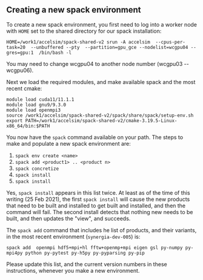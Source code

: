 ## Creating a new spack environment

To create a new spack environment, you first need to log into a worker node
with `HOME` set to the shared directory for our spack installation:

```
HOME=/work1/accelsim/spack-shared-v2 srun -A accelsim  --cpus-per-task=20  --unbuffered --pty  --partition=gpu_gce --nodelist=wcgpu04 --gres=gpu:1  /bin/bash -l
```
You may need to change wcgpu04 to another node number (wcgpu03 -- wcgpu06).

Next we load the required modules, and make available spack and the most recent cmake:

```
module load cuda11/11.1.1
module load gnu9/9.3.0
module load openmpi3
source /work1/accelsim/spack-shared-v2/spack/share/spack/setup-env.sh
export PATH=/work1/accelsim/spack-shared-v2/cmake-3.19.5-Linux-x86_64/bin:$PATH
```

You now have the `spack` command available on your path. The steps to make and populate a new spack environment are:

1. `spack env create <name>`
2. `spack add <product1> .. <product n>`
3. `spack concretize`
4. `spack install`
5. `spack install`

Yes, `spack install` appears in this list twice. At least as of the time of this
writing (25 Feb 2021), the first `spack install` will cause the new products
that need to be built and installed to get built and installed, and then the
command will fail. The second install detects that nothing new needs to be
built, and then updates the "view", and succeeds.

The `spack add` command that includes he list of products, and their variants,
in the most recent environment (`synergia-dev-005`) is:

```
spack add  openmpi hdf5+mpi+hl fftw+openmp+mpi eigen gsl py-numpy py-mpi4py python py-pytest py-h5py py-pyparsing py-pip
```

Please update this list, and the current version numbers in these instructions,
whenever you make a new environment.


